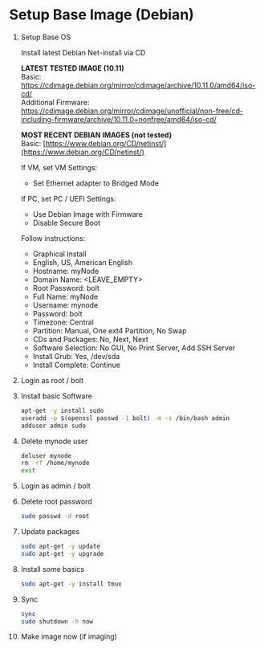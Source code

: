 # Setup Base Image (Debian)

1. Setup Base OS

   Install latest Debian Net-install via CD
   
   **LATEST TESTED IMAGE (10.11)** <br/>
   Basic: https://cdimage.debian.org/mirror/cdimage/archive/10.11.0/amd64/iso-cd/ <br/>
   Additional Firmware: https://cdimage.debian.org/mirror/cdimage/unofficial/non-free/cd-including-firmware/archive/10.11.0+nonfree/amd64/iso-cd/ <br/>
   
   **MOST RECENT DEBIAN IMAGES (not tested)** <br/>
   Basic: [https://www.debian.org/CD/netinst/](https://www.debian.org/CD/netinst/) <br/>
   
   If VM, set VM Settings:
     - Set Ethernet adapter to Bridged Mode

   If PC, set PC / UEFI Settings:
     - Use Debian Image with Firmware
     - Disable Secure Boot

   Follow instructions:

     - Graphical Install
     - English, US, American English
     - Hostname: myNode
     - Domain Name: <LEAVE_EMPTY>
     - Root Password: bolt
     - Full Name: myNode
     - Username: mynode
     - Password: bolt
     - Timezone: Central
     - Partition: Manual, One ext4 Partition, No Swap
     - CDs and Packages: No, Next, Next
     - Software Selection: No GUI, No Print Server, Add SSH Server
     - Install Grub: Yes, /dev/sda
     - Install Complete: Continue

2. Login as root / bolt

3. Install basic Software

   ```sh
   apt-get -y install sudo
   useradd -p $(openssl passwd -1 bolt) -m -s /bin/bash admin
   adduser admin sudo
   ```

4. Delete mynode user

   ```sh
   deluser mynode
   rm -rf /home/mynode
   exit
   ```

5. Login as admin / bolt

6. Delete root password

   ```sh
   sudo passwd -d root
   ```

7. Update packages

   ```sh
   sudo apt-get -y update
   sudo apt-get -y upgrade
   ```

8. Install some basics

   ```sh
   sudo apt-get -y install tmux
   ```

9. Sync

   ```sh
   sync
   sudo shutdown -h now
   ```

10. Make image now (if imaging)
